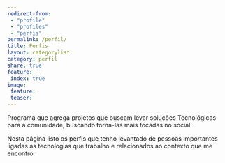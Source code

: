 ```yaml
--- 
redirect-from: 
 - "profile"
 - "profiles"
 - "perfis"
permalink: /perfil/
title: Perfis
layout: categorylist
category: perfil
share: true 
feature:
 index: true
image:
 feature:  
 teaser:  
---
```


Programa que agrega projetos que buscam levar soluções Tecnológicas para a comunidade, buscando torná-las mais focadas no social. 

<!--more-->

Nesta página listo os perfis que tenho levantado de pessoas importantes ligadas as tecnologias que trabalho e relacionados ao contexto que me encontro.
